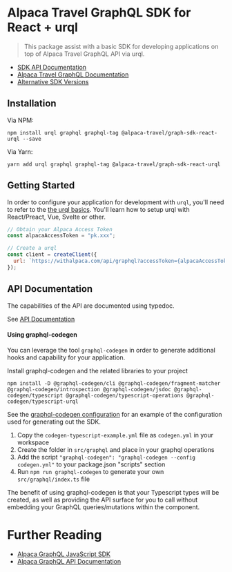 # Alpaca Travel GraphQL SDK for React + urql

> This package assist with a basic SDK for developing applications on top of
> Alpaca Travel GraphQL API via urql.

- [SDK API Documentation](https://alpacatravel.github.io/graph-sdk/packages/react-urql/docs)
- [Alpaca Travel GraphQL Documentation](https://github.com/AlpacaTravel/graphql-docs)
- [Alternative SDK Versions](/README.md)

## Installation

Via NPM:

```
npm install urql graphql graphql-tag @alpaca-travel/graph-sdk-react-urql --save
```

Via Yarn:

```
yarn add urql graphql graphql-tag @alpaca-travel/graph-sdk-react-urql
```

## Getting Started

In order to configure your application for development with `urql`, you'll need
to refer to the
[the urql basics](https://formidable.com/open-source/urql/docs/basics/). You'll
learn how to setup urql with React/Preact, Vue, Svelte or other.

```javascript
// Obtain your Alpaca Access Token
const alpacaAccessToken = "pk.xxx";

// Create a urql
const client = createClient({
  url: `https://withalpaca.com/api/graphql?accessToken={alpacaAccessToken}`,
});
```

## API Documentation

The capabilities of the API are documented using typedoc.

See
[API Documentation](https://alpacatravel.github.io/graph-sdk/packages/react-urql/docs)

#### Using graphql-codegen

You can leverage the tool `graphql-codegen` in order to generate additional
hooks and capability for your application.

Install graphql-codegen and the related libraries to your project

```shell
npm install -D @graphql-codegen/cli @graphql-codegen/fragment-matcher @graphql-codegen/introspection @graphql-codegen/jsdoc @graphql-codegen/typescript @graphql-codegen/typescript-operations @graphql-codegen/typescript-urql
```

See the [graphql-codegen configuration](./codegen-typescript-example.yml) for an
example of the configuration used for generating out the SDK.

1. Copy the `codegen-typescript-example.yml` file as `codegen.yml` in your
   workspace
2. Create the folder in `src/graphql` and place in your graphql operations
3. Add the script `"graphql-codegen": "graphql-codegen --config codegen.yml"` to
   your package.json "scripts" section
4. Run `npm run graphql-codegen` to generate your own `src/graphql/index.ts`
   file

The benefit of using graphql-codegen is that your Typescript types will be
created, as well as providing the API surface for you to call without embedding
your GraphQL queries/mutations within the component.

# Further Reading

- [Alpaca GraphQL JavaScript SDK](/README.md)
- [Alpaca GraphQL API Documentation](https://github.com/AlpacaTravel/graphql-docs)
